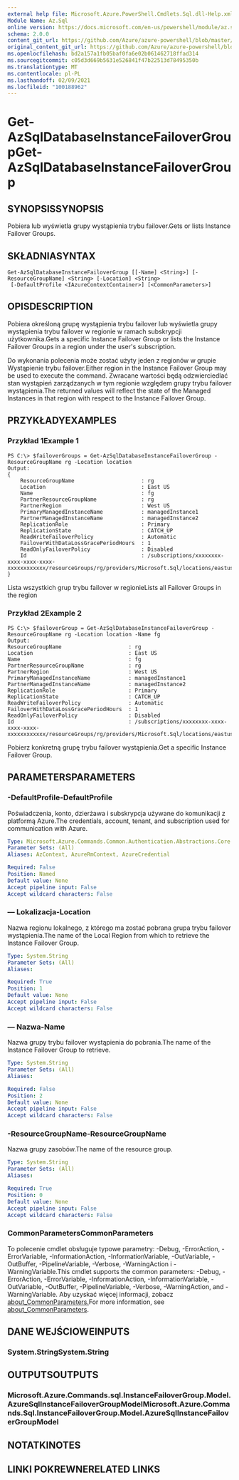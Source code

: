 ```yaml
---
external help file: Microsoft.Azure.PowerShell.Cmdlets.Sql.dll-Help.xml
Module Name: Az.Sql
online version: https://docs.microsoft.com/en-us/powershell/module/az.sql/get-azsqldatabaseinstancefailovergroup
schema: 2.0.0
content_git_url: https://github.com/Azure/azure-powershell/blob/master/src/Sql/Sql/help/Get-AzSqlDatabaseInstanceFailoverGroup.md
original_content_git_url: https://github.com/Azure/azure-powershell/blob/master/src/Sql/Sql/help/Get-AzSqlDatabaseInstanceFailoverGroup.md
ms.openlocfilehash: bd2a157a1fb05baf0fa6e02b061462718ffad314
ms.sourcegitcommit: c05d3d669b5631e526841f47b22513d78495350b
ms.translationtype: MT
ms.contentlocale: pl-PL
ms.lasthandoff: 02/09/2021
ms.locfileid: "100188962"
---
```

# <span data-ttu-id="8ee2f-101">Get-AzSqlDatabaseInstanceFailoverGroup</span><span class="sxs-lookup"><span data-stu-id="8ee2f-101">Get-AzSqlDatabaseInstanceFailoverGroup</span></span>

## <span data-ttu-id="8ee2f-102">SYNOPSIS</span><span class="sxs-lookup"><span data-stu-id="8ee2f-102">SYNOPSIS</span></span>
<span data-ttu-id="8ee2f-103">Pobiera lub wyświetla grupy wystąpienia trybu failover.</span><span class="sxs-lookup"><span data-stu-id="8ee2f-103">Gets or lists Instance Failover Groups.</span></span>

## <span data-ttu-id="8ee2f-104">SKŁADNIA</span><span class="sxs-lookup"><span data-stu-id="8ee2f-104">SYNTAX</span></span>

```
Get-AzSqlDatabaseInstanceFailoverGroup [[-Name] <String>] [-ResourceGroupName] <String> [-Location] <String>
 [-DefaultProfile <IAzureContextContainer>] [<CommonParameters>]
```

## <span data-ttu-id="8ee2f-105">OPIS</span><span class="sxs-lookup"><span data-stu-id="8ee2f-105">DESCRIPTION</span></span>
<span data-ttu-id="8ee2f-106">Pobiera określoną grupę wystąpienia trybu failover lub wyświetla grupy wystąpienia trybu failover w regionie w ramach subskrypcji użytkownika.</span><span class="sxs-lookup"><span data-stu-id="8ee2f-106">Gets a specific Instance Failover Group or lists the Instance Failover Groups in a region under the user's subscription.</span></span>

<span data-ttu-id="8ee2f-107">Do wykonania polecenia może zostać użyty jeden z regionów w grupie Wystąpienie trybu failover.</span><span class="sxs-lookup"><span data-stu-id="8ee2f-107">Either region in the Instance Failover Group may be used to execute the command.</span></span> <span data-ttu-id="8ee2f-108">Zwracane wartości będą odzwierciedlać stan wystąpień zarządzanych w tym regionie względem grupy trybu failover wystąpienia.</span><span class="sxs-lookup"><span data-stu-id="8ee2f-108">The returned values will reflect the state of the Managed Instances in that region with respect to the Instance Failover Group.</span></span>

## <span data-ttu-id="8ee2f-109">PRZYKŁADY</span><span class="sxs-lookup"><span data-stu-id="8ee2f-109">EXAMPLES</span></span>

### <span data-ttu-id="8ee2f-110">Przykład 1</span><span class="sxs-lookup"><span data-stu-id="8ee2f-110">Example 1</span></span>
```
PS C:\> $failoverGroups = Get-AzSqlDatabaseInstanceFailoverGroup -ResourceGroupName rg -Location location
Output:
{
    ResourceGroupName                     : rg
    Location                              : East US
    Name                                  : fg
    PartnerResourceGroupName              : rg
    PartnerRegion                         : West US
    PrimaryManagedInstanceName            : managedInstance1
    PartnerManagedInstanceName            : managedInstance2
    ReplicationRole                       : Primary
    ReplicationState                      : CATCH_UP
    ReadWriteFailoverPolicy               : Automatic
    FailoverWithDataLossGracePeriodHours  : 1
    ReadOnlyFailoverPolicy                : Disabled
    Id                                    : /subscriptions/xxxxxxxx-xxxx-xxxx-xxxx-xxxxxxxxxxxx/resourceGroups/rg/providers/Microsoft.Sql/locations/eastus/instanceFailoverGroups/fg
}
```

<span data-ttu-id="8ee2f-111">Lista wszystkich grup trybu failover w regionie</span><span class="sxs-lookup"><span data-stu-id="8ee2f-111">Lists all Failover Groups in the region</span></span>

### <span data-ttu-id="8ee2f-112">Przykład 2</span><span class="sxs-lookup"><span data-stu-id="8ee2f-112">Example 2</span></span>
```
PS C:\> $failoverGroup = Get-AzSqlDatabaseInstanceFailoverGroup -ResourceGroupName rg -Location location -Name fg
Output:
ResourceGroupName                     : rg
Location                              : East US
Name                                  : fg
PartnerResourceGroupName              : rg
PartnerRegion                         : West US
PrimaryManagedInstanceName            : managedInstance1
PartnerManagedInstanceName            : managedInstance2
ReplicationRole                       : Primary
ReplicationState                      : CATCH_UP
ReadWriteFailoverPolicy               : Automatic
FailoverWithDataLossGracePeriodHours  : 1
ReadOnlyFailoverPolicy                : Disabled
Id                                    : /subscriptions/xxxxxxxx-xxxx-xxxx-xxxx-xxxxxxxxxxxx/resourceGroups/rg/providers/Microsoft.Sql/locations/eastus/instanceFailoverGroups/fg
```

<span data-ttu-id="8ee2f-113">Pobierz konkretną grupę trybu failover wystąpienia.</span><span class="sxs-lookup"><span data-stu-id="8ee2f-113">Get a specific Instance Failover Group.</span></span>

## <span data-ttu-id="8ee2f-114">PARAMETERS</span><span class="sxs-lookup"><span data-stu-id="8ee2f-114">PARAMETERS</span></span>

### <span data-ttu-id="8ee2f-115">-DefaultProfile</span><span class="sxs-lookup"><span data-stu-id="8ee2f-115">-DefaultProfile</span></span>
<span data-ttu-id="8ee2f-116">Poświadczenia, konto, dzierżawa i subskrypcja używane do komunikacji z platformą Azure.</span><span class="sxs-lookup"><span data-stu-id="8ee2f-116">The credentials, account, tenant, and subscription used for communication with Azure.</span></span>

```yaml
Type: Microsoft.Azure.Commands.Common.Authentication.Abstractions.Core.IAzureContextContainer
Parameter Sets: (All)
Aliases: AzContext, AzureRmContext, AzureCredential

Required: False
Position: Named
Default value: None
Accept pipeline input: False
Accept wildcard characters: False
```

### <span data-ttu-id="8ee2f-117">— Lokalizacja</span><span class="sxs-lookup"><span data-stu-id="8ee2f-117">-Location</span></span>
<span data-ttu-id="8ee2f-118">Nazwa regionu lokalnego, z którego ma zostać pobrana grupa trybu failover wystąpienia.</span><span class="sxs-lookup"><span data-stu-id="8ee2f-118">The name of the Local Region from which to retrieve the Instance Failover Group.</span></span>

```yaml
Type: System.String
Parameter Sets: (All)
Aliases:

Required: True
Position: 1
Default value: None
Accept pipeline input: False
Accept wildcard characters: False
```

### <span data-ttu-id="8ee2f-119">— Nazwa</span><span class="sxs-lookup"><span data-stu-id="8ee2f-119">-Name</span></span>
<span data-ttu-id="8ee2f-120">Nazwa grupy trybu failover wystąpienia do pobrania.</span><span class="sxs-lookup"><span data-stu-id="8ee2f-120">The name of the Instance Failover Group to retrieve.</span></span>

```yaml
Type: System.String
Parameter Sets: (All)
Aliases:

Required: False
Position: 2
Default value: None
Accept pipeline input: False
Accept wildcard characters: False
```

### <span data-ttu-id="8ee2f-121">-ResourceGroupName</span><span class="sxs-lookup"><span data-stu-id="8ee2f-121">-ResourceGroupName</span></span>
<span data-ttu-id="8ee2f-122">Nazwa grupy zasobów.</span><span class="sxs-lookup"><span data-stu-id="8ee2f-122">The name of the resource group.</span></span>

```yaml
Type: System.String
Parameter Sets: (All)
Aliases:

Required: True
Position: 0
Default value: None
Accept pipeline input: False
Accept wildcard characters: False
```

### <span data-ttu-id="8ee2f-123">CommonParameters</span><span class="sxs-lookup"><span data-stu-id="8ee2f-123">CommonParameters</span></span>
<span data-ttu-id="8ee2f-124">To polecenie cmdlet obsługuje typowe parametry: -Debug, -ErrorAction, -ErrorVariable, -InformationAction, -InformationVariable, -OutVariable, -OutBuffer, -PipelineVariable, -Verbose, -WarningAction i -WarningVariable.</span><span class="sxs-lookup"><span data-stu-id="8ee2f-124">This cmdlet supports the common parameters: -Debug, -ErrorAction, -ErrorVariable, -InformationAction, -InformationVariable, -OutVariable, -OutBuffer, -PipelineVariable, -Verbose, -WarningAction, and -WarningVariable.</span></span> <span data-ttu-id="8ee2f-125">Aby uzyskać więcej informacji, zobacz [about_CommonParameters.](http://go.microsoft.com/fwlink/?LinkID=113216)</span><span class="sxs-lookup"><span data-stu-id="8ee2f-125">For more information, see [about_CommonParameters](http://go.microsoft.com/fwlink/?LinkID=113216).</span></span>

## <span data-ttu-id="8ee2f-126">DANE WEJŚCIOWE</span><span class="sxs-lookup"><span data-stu-id="8ee2f-126">INPUTS</span></span>

### <span data-ttu-id="8ee2f-127">System.String</span><span class="sxs-lookup"><span data-stu-id="8ee2f-127">System.String</span></span>

## <span data-ttu-id="8ee2f-128">OUTPUTS</span><span class="sxs-lookup"><span data-stu-id="8ee2f-128">OUTPUTS</span></span>

### <span data-ttu-id="8ee2f-129">Microsoft.Azure.Commands.sql.InstanceFailoverGroup.Model.AzureSqlInstanceFailoverGroupModel</span><span class="sxs-lookup"><span data-stu-id="8ee2f-129">Microsoft.Azure.Commands.Sql.InstanceFailoverGroup.Model.AzureSqlInstanceFailoverGroupModel</span></span>

## <span data-ttu-id="8ee2f-130">NOTATKI</span><span class="sxs-lookup"><span data-stu-id="8ee2f-130">NOTES</span></span>

## <span data-ttu-id="8ee2f-131">LINKI POKREWNE</span><span class="sxs-lookup"><span data-stu-id="8ee2f-131">RELATED LINKS</span></span>
